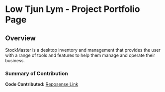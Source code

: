 # Low Tjun Lym - Project Portfolio Page

## Overview
StockMaster is  a desktop inventory and management that provides the user with a range of tools and features to help them
manage and operate their business.

### Summary of Contribution

**Code Contributed:**
[Reposense Link](https://nus-cs2113-ay2324s2.github.io/tp-dashboard/?search=LowTL&sort=groupTitle&sortWithin=title&timeframe=commit&mergegroup=&groupSelect=groupByRepos&breakdown=true&checkedFileTypes=docs~functional-code~test-code~other&since=2024-02-23&tabOpen=true&tabType=authorship&tabAuthor=LowTL&tabRepo=AY2324S2-CS2113-T15-4%2Ftp%5Bmaster%5D&authorshipIsMergeGroup=false&authorshipFileTypes=functional-code&authorshipIsBinaryFileTypeChecked=false&authorshipIsIgnoredFilesChecked=false)